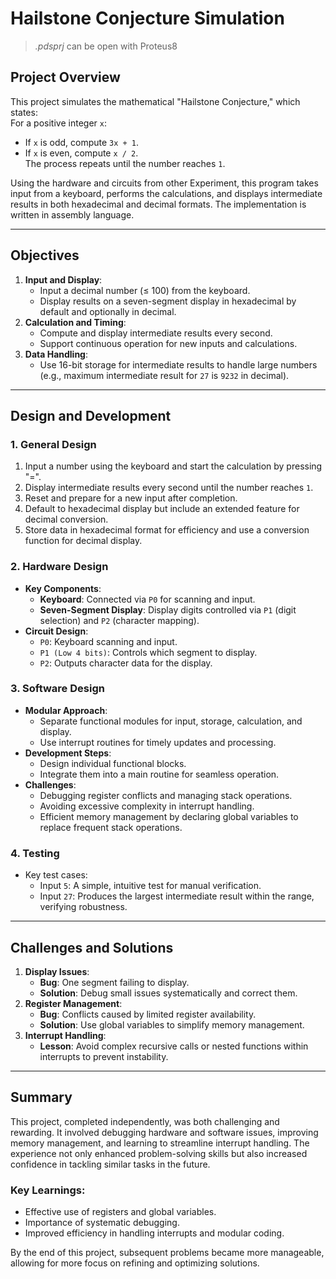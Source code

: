 # Hailstone Conjecture Simulation
> *.pdsprj* can be open with Proteus8

## Project Overview
This project simulates the mathematical "Hailstone Conjecture," which states:  
For a positive integer `x`:
- If `x` is odd, compute `3x + 1`.
- If `x` is even, compute `x / 2`.  
The process repeats until the number reaches `1`.

Using the hardware and circuits from other Experiment, this program takes input from a keyboard, performs the calculations, and displays intermediate results in both hexadecimal and decimal formats. The implementation is written in assembly language.

---

## Objectives
1. **Input and Display**:
   - Input a decimal number (≤ 100) from the keyboard.
   - Display results on a seven-segment display in hexadecimal by default and optionally in decimal.
2. **Calculation and Timing**:
   - Compute and display intermediate results every second.
   - Support continuous operation for new inputs and calculations.
3. **Data Handling**:
   - Use 16-bit storage for intermediate results to handle large numbers (e.g., maximum intermediate result for `27` is `9232` in decimal).

---

## Design and Development

### 1. General Design
1. Input a number using the keyboard and start the calculation by pressing "=".
2. Display intermediate results every second until the number reaches `1`.
3. Reset and prepare for a new input after completion.
4. Default to hexadecimal display but include an extended feature for decimal conversion.
5. Store data in hexadecimal format for efficiency and use a conversion function for decimal display.

### 2. Hardware Design
- **Key Components**:
  - **Keyboard**: Connected via `P0` for scanning and input.
  - **Seven-Segment Display**: Display digits controlled via `P1` (digit selection) and `P2` (character mapping).
- **Circuit Design**:
  - `P0`: Keyboard scanning and input.
  - `P1 (Low 4 bits)`: Controls which segment to display.
  - `P2`: Outputs character data for the display.

### 3. Software Design
- **Modular Approach**:
  - Separate functional modules for input, storage, calculation, and display.
  - Use interrupt routines for timely updates and processing.
- **Development Steps**:
  - Design individual functional blocks.
  - Integrate them into a main routine for seamless operation.
- **Challenges**:
  - Debugging register conflicts and managing stack operations.
  - Avoiding excessive complexity in interrupt handling.
  - Efficient memory management by declaring global variables to replace frequent stack operations.

### 4. Testing
- Key test cases:
  - Input `5`: A simple, intuitive test for manual verification.
  - Input `27`: Produces the largest intermediate result within the range, verifying robustness.

---

## Challenges and Solutions
1. **Display Issues**:
   - **Bug**: One segment failing to display.
   - **Solution**: Debug small issues systematically and correct them.
2. **Register Management**:
   - **Bug**: Conflicts caused by limited register availability.
   - **Solution**: Use global variables to simplify memory management.
3. **Interrupt Handling**:
   - **Lesson**: Avoid complex recursive calls or nested functions within interrupts to prevent instability.

---

## Summary
This project, completed independently, was both challenging and rewarding. It involved debugging hardware and software issues, improving memory management, and learning to streamline interrupt handling. The experience not only enhanced problem-solving skills but also increased confidence in tackling similar tasks in the future.

### Key Learnings:
- Effective use of registers and global variables.
- Importance of systematic debugging.
- Improved efficiency in handling interrupts and modular coding.

By the end of this project, subsequent problems became more manageable, allowing for more focus on refining and optimizing solutions.
